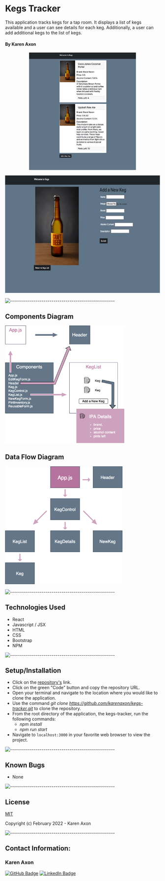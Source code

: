 # Kegs Tracker
This application tracks kegs for a tap room. It displays a list of kegs available and a user can see details for each keg. Additionally, a user can add additional kegs to the list of kegs. 

#### By Karen Axon

<div>
  <p align="center">
  <img src="./src/images/home.jpg" height="382px">
  </p>
  <p align="center">
  <img src="./src/images/add-keg.jpg" height="382px">
  </p>
</div>

![-----------------------------------------------------](https://raw.githubusercontent.com/andreasbm/readme/master/assets/lines/aqua.png)

## Components Diagram

<p align="left">
<img src="./src/images/project-chart.png" height="382px">
</p>

## Data Flow Diagram

<p align="left">
<img src="./src/images/flow-chart.png" height="382px">
</p>

![-----------------------------------------------------](https://raw.githubusercontent.com/andreasbm/readme/master/assets/lines/aqua.png)

## Technologies Used

* React
* Javascript / JSX
* HTML
* CSS
* Bootstrap
* NPM

![-----------------------------------------------------](https://raw.githubusercontent.com/andreasbm/readme/master/assets/lines/aqua.png)

## Setup/Installation 

* Click on the [repository's](https://github.com/karenaxon/kegs-tracker.git) link.
* Click on the green "Code" button and copy the repository URL.
* Open your terminal and navigate to the location where you would like to clone the application.
* Use the command _git clone https://github.com/karenaxon/kegs-tracker.git_ to clone the repository.
* From the root directory of the application, the kegs-tracker, run the following commands:
  - _npm install_
  - _npm run start_
* Navigate to ```localhost:3000``` in your favorite web browser to view the project.

![-----------------------------------------------------](https://raw.githubusercontent.com/andreasbm/readme/master/assets/lines/aqua.png)

## Known Bugs
* None

![-----------------------------------------------------](https://raw.githubusercontent.com/andreasbm/readme/master/assets/lines/aqua.png)

## License

[MIT](https://choosealicense.com/licenses/mit/)

Copyright (c) February 2022 - Karen Axon

![-----------------------------------------------------](https://raw.githubusercontent.com/andreasbm/readme/master/assets/lines/aqua.png)


## Contact Information:

<h3>Karen Axon</h3>

[![GitHub Badge](https://img.shields.io/badge/GitHub-100000?style=for-the-badge&logo=github&logoColor=white)](https://github.com/karenaxon)
[![LinkedIn Badge](https://img.shields.io/badge/LinkedIn-0077B5?style=for-the-badge&logo=linkedin&logoColor=white)](https://www.linkedin.com/in/kaxon)
